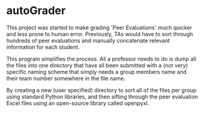 # autoGrader

This project was started to make grading 'Peer Evaluations' much quicker and less prone to human error. Previously, TAs would have to sort through hundreds of peer evaluations and manually concatenate relevant information for each student. 

This program simplifies the process. All a professor needs to do is dump all the files into one directory that have all been submitted with a (not very) specific naming scheme that simply needs a group members name and their team number somewhere in the file name. 

By creating a new (user specified) directory to sort all of the files per group using standard Python libraries, and then sifting through the peer evaluation Excel files using an open-source library called openpyxl.
